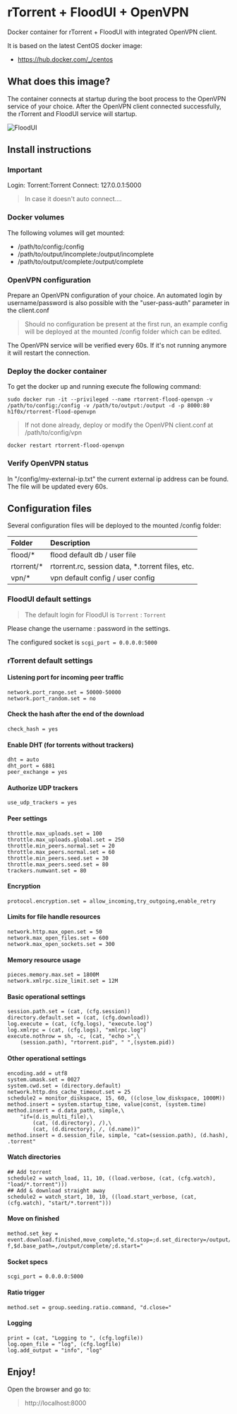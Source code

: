 # rTorrent + FloodUI + OpenVPN
Docker container for rTorrent + FloodUI with integrated OpenVPN client.

It is based on the latest CentOS docker image:
- https://hub.docker.com/_/centos

## What does this image?
The container connects at startup during the boot process to the OpenVPN service of your choice. After the OpenVPN client connected successfully, the rTorrent and FloodUI service will startup.

![FloodUI](https://github.com/h1f0x/rtorrent-flood-openvpn/blob/master/images/1.png?raw=true) 

## Install instructions

### Important
Login: Torrent:Torrent
Connect: 127.0.0.1:5000

> In case it doesn't auto connect....

### Docker volumes
The following volumes will get mounted:

- /path/to/config:/config
- /path/to/output/incomplete:/output/incomplete
- /path/to/output/complete:/output/complete


### OpenVPN configuration
Prepare an OpenVPN configuration of your choice. An automated login by username/password is also possible with the "user-pass-auth" parameter in the client.conf

> Should no configuration be present at the first run, an example config will be deployed at the mounted /config folder which can be edited.

The OpenVPN service will be verified every 60s. If it's not running anymore it will restart the connection.

### Deploy the docker container
To get the docker up and running execute fhe following command:

```
sudo docker run -it --privileged --name rtorrent-flood-openvpn -v /path/to/config:/config -v /path/to/output:/output -d -p 8000:80 h1f0x/rtorrent-flood-openvpn
```
> If not done already, deploy or modify the OpenVPN client.conf at /path/to/config/vpn

```
docker restart rtorrent-flood-openvpn
```

### Verify OpenVPN status
In "/config/my-external-ip.txt"  the current external ip address can be found. The file will be updated every 60s.

## Configuration files

Several configuration files will be deployed to the mounted /config folder:

| Folder | Description |
| :--- | :--- |
| flood/* | flood default db / user file |
| rtorrent/* | rtorrent.rc, session data, *.torrent files, etc. |
| vpn/* | vpn default config / user config |

### FloodUI default settings
> The default login for FloodUI is `Torrent` : `Torrent`

Please change the username : password in the settings.

The configured socket is `scgi_port = 0.0.0.0:5000`

### rTorrent default settings

#### Listening port for incoming peer traffic
```
network.port_range.set = 50000-50000
network.port_random.set = no
```
#### Check the hash after the end of the download
```
check_hash = yes
```
#### Enable DHT (for torrents without trackers)
```
dht = auto
dht_port = 6881
peer_exchange = yes
```
#### Authorize UDP trackers
```
use_udp_trackers = yes
```
#### Peer settings
```
throttle.max_uploads.set = 100
throttle.max_uploads.global.set = 250
throttle.min_peers.normal.set = 20
throttle.max_peers.normal.set = 60
throttle.min_peers.seed.set = 30
throttle.max_peers.seed.set = 80
trackers.numwant.set = 80
```
#### Encryption
```
protocol.encryption.set = allow_incoming,try_outgoing,enable_retry
```
#### Limits for file handle resources
```
network.http.max_open.set = 50
network.max_open_files.set = 600
network.max_open_sockets.set = 300
```
#### Memory resource usage
```
pieces.memory.max.set = 1800M
network.xmlrpc.size_limit.set = 12M
```

#### Basic operational settings 
```
session.path.set = (cat, (cfg.session))
directory.default.set = (cat, (cfg.download))
log.execute = (cat, (cfg.logs), "execute.log")
log.xmlrpc = (cat, (cfg.logs), "xmlrpc.log")
execute.nothrow = sh, -c, (cat, "echo >",\
    (session.path), "rtorrent.pid", " ",(system.pid))
```
#### Other operational settings
```
encoding.add = utf8
system.umask.set = 0027
system.cwd.set = (directory.default)
network.http.dns_cache_timeout.set = 25
schedule2 = monitor_diskspace, 15, 60, ((close_low_diskspace, 1000M))
method.insert = system.startup_time, value|const, (system.time)
method.insert = d.data_path, simple,\
    "if=(d.is_multi_file),\
        (cat, (d.directory), /),\
        (cat, (d.directory), /, (d.name))"
method.insert = d.session_file, simple, "cat=(session.path), (d.hash), .torrent"
```
#### Watch directories
```
## Add torrent
schedule2 = watch_load, 11, 10, ((load.verbose, (cat, (cfg.watch), "load/*.torrent")))
## Add & download straight away
schedule2 = watch_start, 10, 10, ((load.start_verbose, (cat, (cfg.watch), "start/*.torrent")))
```
#### Move on finished
```
method.set_key = event.download.finished,move_complete,"d.stop=;d.set_directory=/output/complete/;execute=mv,-f,$d.base_path=,/output/complete/;d.start="
```
#### Socket specs
```
scgi_port = 0.0.0.0:5000
```
#### Ratio trigger
```
method.set = group.seeding.ratio.command, "d.close="
```
#### Logging
```
print = (cat, "Logging to ", (cfg.logfile))
log.open_file = "log", (cfg.logfile)
log.add_output = "info", "log"
```
## Enjoy!

Open the browser and go to:

> http://localhost:8000

